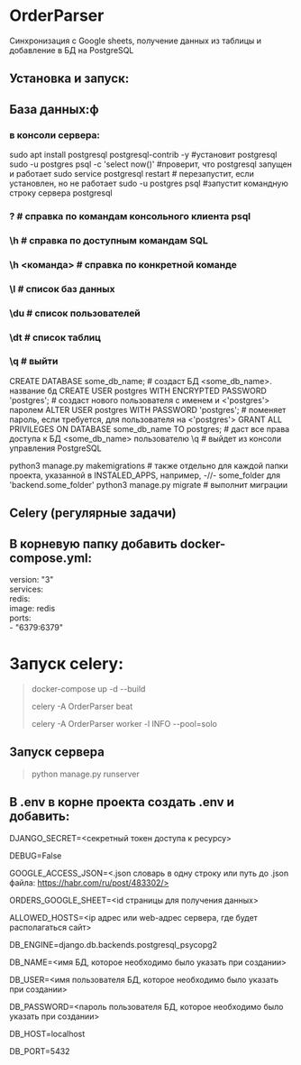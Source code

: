 # OrderParser
Синхронизация с Google sheets, получение данных из таблицы и добавление в БД на PostgreSQL


## Установка и запуск:
## База данных:ф
### в консоли сервера:
sudo apt install postgresql postgresql-contrib -y #установит postgresql 
sudo -u postgres psql -c 'select now()' #проверит, что postgresql запущен и работает
sudo service postgresql restart # перезапустит, если установлен, но не работает
sudo -u postgres psql #запустит командную строку сервера postgresql
### \? # справка по командам консольного клиента psql
### \h # справка по доступным командам SQL
### \h <команда> # справка по конкретной команде
### \l # список баз данных
### \du # список пользователей
### \dt # список таблиц
### \q # выйти 
CREATE DATABASE some_db_name; # создаст БД <some_db_name>. название бд
CREATE USER postgres WITH ENCRYPTED PASSWORD 'postgres'; # создаст нового пользователя c <postgres> именем и <'postgres'> паролем
ALTER USER postgres WITH PASSWORD 'postgres'; # поменяет пароль, если требуется, для пользователя <postgres> на <'postgres'>
GRANT ALL PRIVILEGES ON DATABASE some_db_name TO postgres; # даст все права доступа к БД <some_db_name> пользователю <postgres>
\q # выйдет из консоли управления PostgreSQL

python3 manage.py makemigrations # также отдельно для каждой папки проекта, указанной в INSTALED_APPS, например, -//- some_folder для 'backend.some_folder'
python3 manage.py migrate # выполнит миграции

## Celery (регулярные задачи)
## В корневую папку добавить docker-compose.yml:
 
version: "3"  
services:  
  redis:  
    image: redis  
    ports:  
      - "6379:6379"  

# Запуск celery:
> docker-compose up -d --build
> 
> celery -A OrderParser beat 
> 
> celery -A OrderParser worker -l INFO --pool=solo 

## Запуск сервера
> python manage.py runserver 
> 

## В .env в корне проекта создать .env и добавить: 
DJANGO_SECRET=<секретный токен доступа к ресурсу>

DEBUG=False

GOOGLE_ACCESS_JSON=<.json словарь в одну строку или путь до .json файла: https://habr.com/ru/post/483302/> 

ORDERS_GOOGLE_SHEET=<id страницы для получения данных>

ALLOWED_HOSTS=<ip адрес или web-адрес сервера, где будет располагаться сайт>

DB_ENGINE=django.db.backends.postgresql_psycopg2

DB_NAME=<имя БД, которое необходимо было указать при создании>

DB_USER=<имя пользователя БД, которое необходимо было указать при создании>

DB_PASSWORD=<пароль пользователя БД, которое необходимо было указать при создании>

DB_HOST=localhost

DB_PORT=5432
